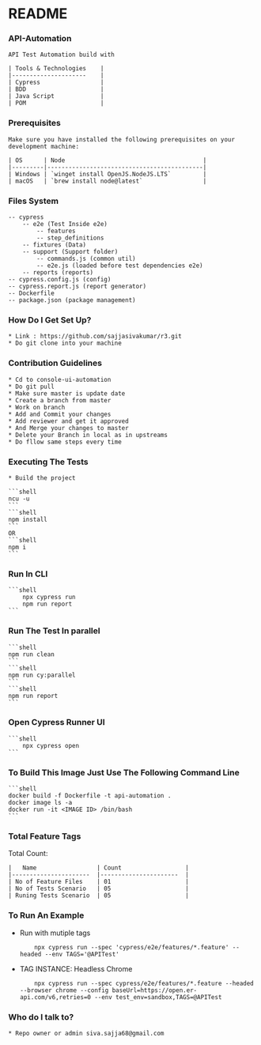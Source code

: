 # README #

### API-Automation ###

    API Test Automation build with

    | Tools & Technologies    |
    |---------------------    |
    | Cypress                 |
    | BDD                     |
    | Java Script             |
    | POM                     |

### Prerequisites ###

    Make sure you have installed the following prerequisites on your development machine:

    | OS      | Node                                       |
    |---------|--------------------------------------------|
    | Windows | `winget install OpenJS.NodeJS.LTS`         |
    | macOS   | `brew install node@latest`                 |

### Files System ###

    -- cypress
        -- e2e (Test Inside e2e)
            -- features 
            -- step_definitions
        -- fixtures (Data)
        -- support (Support folder)
            -- commands.js (common util)
            -- e2e.js (loaded before test dependencies e2e)
        -- reports (reports)
    -- cypress.config.js (config)
    -- cypress.report.js (report generator)
    -- Dockerfile 
    -- package.json (package management)

### How Do I Get Set Up? ###

    * Link : https://github.com/sajjasivakumar/r3.git
    * Do git clone into your machine

### Contribution Guidelines ###

    * Cd to console-ui-automation
    * Do git pull
    * Make sure master is update date
    * Create a branch from master
    * Work on branch 
    * Add and Commit your changes
    * Add reviewer and get it approved
    * And Merge your changes to master
    * Delete your Branch in local as in upstreams 
    * Do fllow same steps every time 

### Executing The Tests ###

    * Build the project

    ```shell
    ncu -u
    ```
    ```shell
    npm install
    ```
    OR
    ```shell
    npm i
    ```

### Run In CLI ###

    ```shell
        npx cypress run
        npm run report
    ```

### Run The Test In parallel ###

    ```shell
    npm run clean
    ```
    ```shell
    npm run cy:parallel
    ```
    ```shell
    npm run report
    ```

### Open Cypress Runner UI ###

    ```shell
        npx cypress open
    ```

### To Build This Image Just Use The Following Command Line ###

    ```shell
    docker build -f Dockerfile -t api-automation .
    docker image ls -a
    docker run -it <IMAGE ID> /bin/bash
    ```
### Total Feature Tags ###

Total Count:

    |   Name                 | Count                  |
    |----------------------  |----------------------  |
    | No of Feature Files    | 01                     |
    | No of Tests Scenario   | 05                     |
    | Runing Tests Scenario  | 05                     |


### To Run An Example ###

* Run with mutiple tags
   
    ```shell
        npx cypress run --spec 'cypress/e2e/features/*.feature' --headed --env TAGS='@APITest'
    ```
    
* TAG INSTANCE: Headless Chrome

    ```shell
        npx cypress run --spec cypress/e2e/features/*.feature --headed --browser chrome --config baseUrl=https://open.er-api.com/v6,retries=0 --env test_env=sandbox,TAGS=@APITest
    ```

### Who do I talk to? ###

    * Repo owner or admin siva.sajja68@gmail.com
